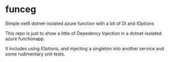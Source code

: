 # funceg
Simple net6 dotnet-isolated azure function with a bit of DI and IOptions

This repo is just to show a little of Depedency Injection in a dotnet-isolated azure functionapp.

It includes using IOptions, and injecting a singleton into another service and some rudimentary unit tests.
